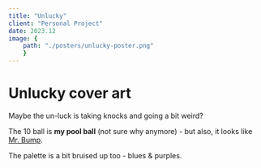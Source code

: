 ```yaml
---
title: "Unlucky"
client: "Personal Project"
date: 2023.12
image: { 
	path: "./posters/unlucky-poster.png" 
	}
---
```


# Unlucky cover art

Maybe the un-luck is taking knocks and going a bit weird?

The 10 ball is **my pool ball** (not sure why anymore) - but also, it looks like <a href="https://mrmen.com/pages/mr-bump">Mr. Bump</a>.

The palette is a bit bruised up too - blues & purples.

